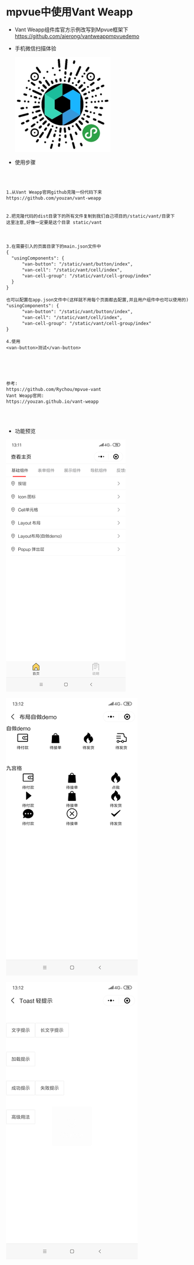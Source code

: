 # mpvue中使用Vant Weapp

- Vant Weapp组件库官方示例改写到Mpvue框架下   
  https://github.com/aierong/vantweappmpvuedemo  


- 手机微信扫描体验

  ![](mdresourcefile/barcode.jpg)



- 使用步骤


``` 



1.从Vant Weapp官网github克隆一份代码下来
https://github.com/youzan/vant-weapp 


2.把克隆代码的dist目录下的所有文件复制到我们自己项目的/static/vant/目录下
这里注意,好像一定要是这个目录 static/vant



3.在需要引入的页面目录下的main.json文件中
{ 
  "usingComponents": {
      "van-button": "/static/vant/button/index",
      "van-cell": "/static/vant/cell/index",
      "van-cell-group": "/static/vant/cell-group/index"
  }
}

也可以配置在app.json文件中(这样就不用每个页面都去配置,并且用户组件中也可以使用的)
"usingComponents": {
      "van-button": "/static/vant/button/index",
      "van-cell": "/static/vant/cell/index",
      "van-cell-group": "/static/vant/cell-group/index"
}

4.使用
<van-button>测试</van-button>





参考:
https://github.com/Rychou/mpvue-vant
Vant Weapp官网:
https://youzan.github.io/vant-weapp 


 

```

   

- 功能预览

![](mdresourcefile/ui1.png)



  


![](mdresourcefile/ui2.png)




![](mdresourcefile/ui3.png)







